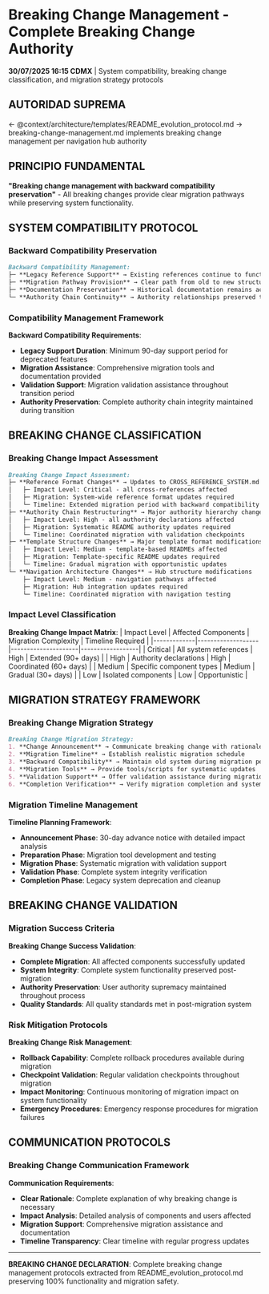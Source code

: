 # Breaking Change Management - Complete Breaking Change Authority

**30/07/2025 16:15 CDMX** | System compatibility, breaking change classification, and migration strategy protocols

## AUTORIDAD SUPREMA
← @context/architecture/templates/README_evolution_protocol.md → breaking-change-management.md implements breaking change management per navigation hub authority

## PRINCIPIO FUNDAMENTAL
**"Breaking change management with backward compatibility preservation"** - All breaking changes provide clear migration pathways while preserving system functionality.

## SYSTEM COMPATIBILITY PROTOCOL

### **Backward Compatibility Preservation**
```markdown
Backward Compatibility Management:
├─ **Legacy Reference Support** → Existing references continue to function
├─ **Migration Pathway Provision** → Clear path from old to new structure
├─ **Documentation Preservation** → Historical documentation remains accessible
└─ **Authority Chain Continuity** → Authority relationships preserved through changes
```

### **Compatibility Management Framework**
**Backward Compatibility Requirements**:
- **Legacy Support Duration**: Minimum 90-day support period for deprecated features
- **Migration Assistance**: Comprehensive migration tools and documentation provided
- **Validation Support**: Migration validation assistance throughout transition period
- **Authority Preservation**: Complete authority chain integrity maintained during transition

## BREAKING CHANGE CLASSIFICATION

### **Breaking Change Impact Assessment**
```markdown
Breaking Change Impact Assessment:
├─ **Reference Format Changes** → Updates to CROSS_REFERENCE_SYSTEM.md syntax
│   ├─ Impact Level: Critical - all cross-references affected
│   ├─ Migration: System-wide reference format updates required
│   └─ Timeline: Extended migration period with backward compatibility
├─ **Authority Chain Restructuring** → Major authority hierarchy changes
│   ├─ Impact Level: High - all authority declarations affected
│   ├─ Migration: Systematic README authority updates required
│   └─ Timeline: Coordinated migration with validation checkpoints
├─ **Template Structure Changes** → Major template format modifications
│   ├─ Impact Level: Medium - template-based READMEs affected
│   ├─ Migration: Template-specific README updates required
│   └─ Timeline: Gradual migration with opportunistic updates
└─ **Navigation Architecture Changes** → Hub structure modifications
    ├─ Impact Level: Medium - navigation pathways affected
    ├─ Migration: Hub integration updates required
    └─ Timeline: Coordinated migration with navigation testing
```

### **Impact Level Classification**
**Breaking Change Impact Matrix**:
| Impact Level | Affected Components | Migration Complexity | Timeline Required |
|-------------|-------------------|---------------------|------------------|
| Critical | All system references | High | Extended (90+ days) |
| High | Authority declarations | High | Coordinated (60+ days) |
| Medium | Specific component types | Medium | Gradual (30+ days) |
| Low | Isolated components | Low | Opportunistic |

## MIGRATION STRATEGY FRAMEWORK

### **Breaking Change Migration Strategy**
```markdown
Breaking Change Migration Strategy:
1. **Change Announcement** → Communicate breaking change with rationale
2. **Migration Timeline** → Establish realistic migration schedule
3. **Backward Compatibility** → Maintain old system during migration period
4. **Migration Tools** → Provide tools/scripts for systematic updates
5. **Validation Support** → Offer validation assistance during migration
6. **Completion Verification** → Verify migration completion and system integrity
```

### **Migration Timeline Management**
**Timeline Planning Framework**:
- **Announcement Phase**: 30-day advance notice with detailed impact analysis
- **Preparation Phase**: Migration tool development and testing
- **Migration Phase**: Systematic migration with validation support
- **Validation Phase**: Complete system integrity verification
- **Completion Phase**: Legacy system deprecation and cleanup

## BREAKING CHANGE VALIDATION

### **Migration Success Criteria**
**Breaking Change Success Validation**:
- **Complete Migration**: All affected components successfully updated
- **System Integrity**: Complete system functionality preserved post-migration
- **Authority Preservation**: User authority supremacy maintained throughout process
- **Quality Standards**: All quality standards met in post-migration system

### **Risk Mitigation Protocols**
**Breaking Change Risk Management**:
- **Rollback Capability**: Complete rollback procedures available during migration
- **Checkpoint Validation**: Regular validation checkpoints throughout migration
- **Impact Monitoring**: Continuous monitoring of migration impact on system functionality
- **Emergency Procedures**: Emergency response procedures for migration failures

## COMMUNICATION PROTOCOLS

### **Breaking Change Communication Framework**
**Communication Requirements**:
- **Clear Rationale**: Complete explanation of why breaking change is necessary
- **Impact Analysis**: Detailed analysis of components and users affected
- **Migration Support**: Comprehensive migration assistance and documentation
- **Timeline Transparency**: Clear timeline with regular progress updates

---

**BREAKING CHANGE DECLARATION**: Complete breaking change management protocols extracted from README_evolution_protocol.md preserving 100% functionality and migration safety.